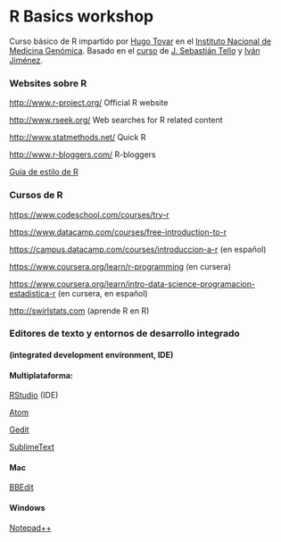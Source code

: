 # R Basics workshop

Curso básico de R impartido por [Hugo Tovar](http://csbig.inmegen.gob.mx/people/hugo_tovar/) en el [Instituto Nacional de Medicina Genómica](http://www.inmegen.gob.mx/).
Basado en el [curso](http://rbasicsworkshop.weebly.com/) de [J. Sebastián Tello](http://www.missouribotanicalgarden.org/plant-science/plant-science/research-staff/article/400/tello-j-sebastian.aspx) y [Iván Jiménez](http://www.missouribotanicalgarden.org/plant-science/plant-science/research-staff/article/396/jimenez-ivan.aspx).

### Websites sobre R

<http://www.r-project.org/> Official R website 

<http://www.rseek.org/> Web searches for R related content 

<http://www.statmethods.net/> Quick R

<http://www.r-bloggers.com/> R-bloggers

[Guía de estilo de R](https://google.github.io/styleguide/Rguide.xml)

### Cursos de R

<https://www.codeschool.com/courses/try-r>

<https://www.datacamp.com/courses/free-introduction-to-r>
 
<https://campus.datacamp.com/courses/introduccion-a-r> (en español)

<https://www.coursera.org/learn/r-programming> (en cursera)

<https://www.coursera.org/learn/intro-data-science-programacion-estadistica-r> (en cursera, en español)

<http://swirlstats.com> (aprende R en R)

### Editores de texto y entornos de desarrollo integrado 
#### (integrated development environment, IDE)

#### Multiplataforma:
[RStudio](https://www.rstudio.com/) (IDE)

[Atom](https://atom.io/)

[Gedit](https://wiki.gnome.org/Apps/Gedit)

[SublimeText](https://www.sublimetext.com/)

#### Mac
[BBEdit](http://www.barebones.com/products/bbedit/)

#### Windows
[Notepad++](https://notepad-plus-plus.org/)
